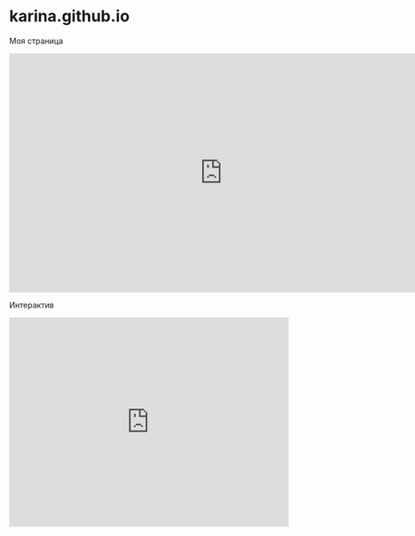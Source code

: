 # karina.github.io
Моя страница


<iframe width="768" height="432" src="https://miro.com/app/live-embed/uXjVPB3Tlks=/?moveToViewport=-336,-532,1403,707&embedId=594358286266" frameborder="0" scrolling="no" allowfullscreen></iframe>

Интерактив

<div style="width: 100%;"><div style="position: relative; padding-bottom: 75.00%; padding-top: 0; height: 0;"><iframe title="Interactive image" frameborder="0" width="1200" height="900" style="position: absolute; top: 0; left: 0; width: 100%; height: 100%;" src="https://view.genial.ly/637b026b775d400018527d47" type="text/html" allowscriptaccess="always" allowfullscreen="true" scrolling="yes" allownetworking="all"></iframe> </div> </div>
